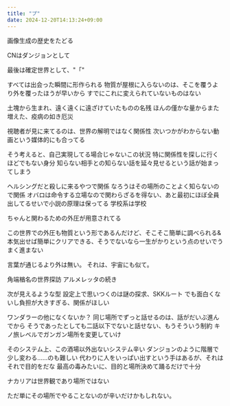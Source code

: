 ```yaml
---
title: "プ"
date: 2024-12-20T14:13:24+09:00
---
```

画像生成の歴史をたどる

CNはダンジョンとして

最後は確定世界として、"「"


すべては出会った瞬間に形作られる
物質が屋根に入らないのは、そこを覆うより外を覆ったほうが早いから
すでにこれに変えられていないものはない

土塊から生まれ、遠く遠くに遠ざけていたものの名残
ほんの僅かな量からまた増えた、疫病の如き厄災



視聴者が見に来てるのは、世界の解明ではなく関係性
次いつかがわからない動画という媒体的にも合ってる

そう考えると、自己実現してる場合じゃないこの状況
特に関係性を探しに行くほどでもない身分
知らない相手との知らない話を延々見せるという話が始まってしまう

ヘルシングだと殺しに来るやつで関係
なろうはその場所のことよく知らないので関係
オバロは命令する立場なので関わらざるを得ない、あと最初にほぼ全員出してるせいで小説の原理は保ってる
学校系は学校

ちゃんと関わるための外圧が用意されてる

この世界での外圧も物質という形であるんだけど、そこそこ簡単に調べられる&本気出せば簡単にクリアできる、そうでないなら一生がかりという点のせいでうまく進まない


言葉が通じるより外は無い。
それは、宇宙にも似て。

角端楢名の世界探訪
アルメレッタの続き


次が見えるような型
設定上で思いつくのは謎の探求、SKKルート
でも面白くないし負担が大きすぎる、関係がほしい

ワンダラーの他になくないか？
同じ場所でずっと話せるのは、話がだいぶ進んでから
そうであったとしても二話以下でないと話せない、もうそういう制約
キノ旅レベルでガンガン場所を変更していけ

そのシステム上、この酒場以外出ないシステム辛い
ダンジョンのように階層で少し変わる……のも難しい
代わりに人をいっぱい出すという手はあるが、それはそれで目的をだな
最高の毒みたいに、目的と場所決めて踊るだけで十分

ナカリアは世界観であり場所ではない

ただ単にその場所でやることないのが辛いだけかもしれない。
